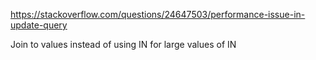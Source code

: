 https://stackoverflow.com/questions/24647503/performance-issue-in-update-query

Join to values instead of using IN for large values of IN

